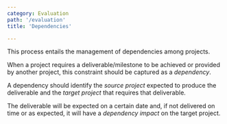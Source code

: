 ```yaml
---
category: Evaluation
path: '/evaluation'
title: 'Dependencies'

---
```


This process entails the management of dependencies among projects. 

When a project requires a deliverable/milestone to be achieved or provided by another project, this constraint 
should be captured as a _dependency_. 

A dependency should identify the _source project_ expected to produce the deliverable and the _target project_ that 
requires that deliverable. 

The deliverable will be expected on a certain date and, if not delivered on time or as 
expected, it will have a _dependency impact_ on the target project.
